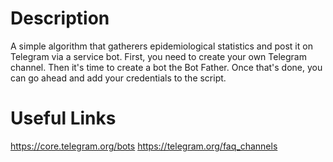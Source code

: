 # Description

A simple algorithm that gatherers epidemiological statistics and post it on Telegram via a service bot. First, you need to create your own Telegram channel. Then it's time to create a bot the Bot Father. Once that's done, you can go ahead and add your credentials to the script.

# Useful Links

https://core.telegram.org/bots
https://telegram.org/faq_channels
